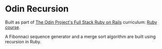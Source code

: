 # Odin Recursion

Built as part of [The Odin Project's Full Stack Ruby on Rails](https://www.theodinproject.com/paths/full-stack-ruby-on-rails?) curriculum: [Ruby course](https://www.theodinproject.com/paths/full-stack-ruby-on-rails/courses/ruby).

A Fibonnaci sequence generator and a merge sort algorithm are built using recursion in Ruby.